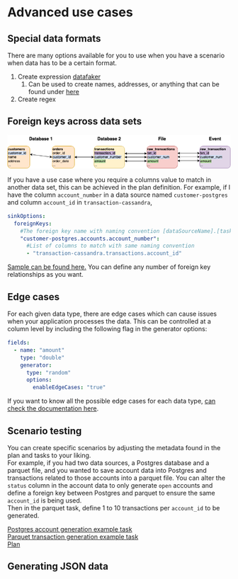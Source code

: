 # Advanced use cases

## Special data formats

There are many options available for you to use when you have a scenario when data has to be a certain format.

1. Create expression [datafaker](https://www.datafaker.net/documentation/expressions/)
   1. Can be used to create names, addresses, or anything that can be found
      under [here](tech/sample/datafaker/expressions.txt)
2. Create regex

## Foreign keys across data sets

![Multiple data source foreign key example](../tech/diagrams/foreign_keys.drawio.png "Multiple data source foreign keys")

If you have a use case where you require a columns value to match in another data set, this can be achieved in the plan
definition.
For example, if I have the column `account_number` in a data source named `customer-postgres` and column `account_id`
in `transaction-cassandra`,

```yaml
sinkOptions:
  foreignKeys:
    #The foreign key name with naming convention [dataSourceName].[taskName].[columnName]
    "customer-postgres.accounts.account_number":
      #List of columns to match with same naming convention
      - "transaction-cassandra.transactions.account_id"
```

[Sample can be found here.](tech/sample/plan/foreign-key-example-plan.yaml)
You can define any number of foreign key relationships as you want.

## Edge cases

For each given data type, there are edge cases which can cause issues when your application processes the data.
This can be controlled at a column level by including the following flag in the generator options:

```yaml
fields:
  - name: "amount"
    type: "double"
    generator:
      type: "random"
      options:
        enableEdgeCases: "true" 
```

If you want to know all the possible edge cases for each data
type, [can check the documentation here](../tech/generators.md).

## Scenario testing

You can create specific scenarios by adjusting the metadata found in the plan and tasks to your liking.  
For example, if you had two data sources, a Postgres database and a parquet file, and you wanted to save account data
into Postgres and transactions related to those accounts into a parquet file.
You can alter the `status` column in the account data to only generate `open` accounts
and define a foreign key between Postgres and parquet to ensure the same `account_id` is being used.  
Then in the parquet task, define 1 to 10 transactions per `account_id` to be generated.

[Postgres account generation example task](tech/sample/task/jdbc/postgres/postgres-account-task.yaml)  
[Parquet transaction generation example task](tech/sample/task/file/parquet/parquet-transaction-task.yaml)  
[Plan](tech/sample/plan/scenario-based-plan.yaml)

## Generating JSON data
